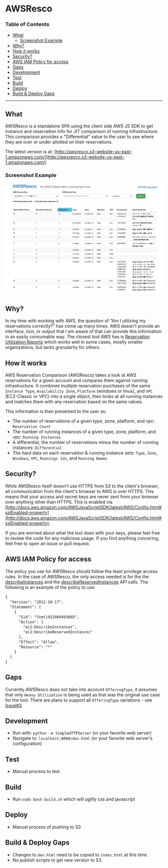 # AWSResco

### Table of Contents
- [What](#what)
  - [Screenshot Example](#screenshot-example)
- [Why?](#why)
- [How it works](#how-it-works)
- [Security?](#security)
- [AWS IAM Policy for access](#aws-iam-policy-for-access)
- [Gaps](#gaps)
- [Development](#development)
- [Test](#test)
- [Build](#build)
- [Deploy](#deploy)
- [Build & Deploy Gaps](#build--deploy-gaps)

* * *

## What
AWSResco is a standalone SPA using the client side AWS JS SDK to get instance and reservation info for JIT comparison of running infrastructure.  This comparison provides a "Differential" value to the user to see where they are over or under allotted on their reservations.

The latest version is at: [http://awsresco.s3-website-us-east-1.amazonaws.com/](http://awsresco.s3-website-us-east-1.amazonaws.com/)

### Screenshot Example
![img](readme-assets/images/pixelated_rescompare_v1.0.3.png?raw=true)

## Why?
In my time with working with AWS, the question of "Am I utilizing my reservations correctly?" has come up many times.  AWS doesn't provide an interface, tool, or output that I am aware of that can provide this information in an easily consumable way.  The closest tool AWS has is [Reservation Utilization Reports](http://docs.aws.amazon.com/AWSEC2/latest/UserGuide/usage-reports-ri.html) which works well in some cases, mostly smaller organizations, but lacks granularity for others.

## How it works
AWS Reservation Comparison (AWSResco) takes a look at AWS reservations for a given account and compares them against running infrastructure.  It combines multiple reservation purchases of the same `Instance Type`, `Availability Zone`, `Platform` (windows or linux), and `VPC` (EC2-Classic or VPC) into a single object, then looks at all running instances and matches them with any reservation based on the same values.

This information is then presented to the user as:
- The number of reservations of a given type, zone, platform, and vpc: `Reservation Count`
- The number of running instances of a given type, zone, platform, and vpc: `Running Instances`
- A differential, the number of reservations minus the number of running instances: `Differential`
- The hard data on each reservation & running instance sets: `Type`, `Zone`, `Windows`, `VPC`, `Runnings Ids`, and `Running Names`

## Security?
While AWSResco itself doesn't use HTTPS from S3 to the client's browser, all communication from the client's browser to AWS is over HTTPS.
This means that your access and secret keys are never sent from your browser over anything other than HTTPS.
This is enabled via [http://docs.aws.amazon.com/AWSJavaScriptSDK/latest/AWS/Config.html#sslEnabled-property](http://docs.aws.amazon.com/AWSJavaScriptSDK/latest/AWS/Config.html#sslEnabled-property).

If you are worried about what the tool does with your keys, please feel free to review the code for any malicious usage.  If you find anything concering, feel free to open an issue or pull request.

## AWS IAM Policy for access
The policy you use for AWSResco should follow the least privilege access rules.  In the case of AWSResco, the only access needed is for the the [describeInstances](http://docs.aws.amazon.com/AWSJavaScriptSDK/latest/AWS/EC2.html#describeInstances-property) and the [describeReservedInstances](http://docs.aws.amazon.com/AWSJavaScriptSDK/latest/AWS/EC2.html#describeReservedInstances-property) API calls.  The following is an example of the policy to use:

```
{
  "Version": "2012-10-17",
  "Statement": [
    {
      "Sid": "Stmt1452989493668",
      "Action": [
        "ec2:DescribeInstances",
        "ec2:DescribeReservedInstances"
      ],
      "Effect": "Allow",
      "Resource": "*"
    }
  ]
}
```

## Gaps
Currently AWSResco does not take into account `OfferingType`, it assumes that only `Heavy Utilization` is being used as that was the original use case for the tool.  There are plans to support all `OfferingType` variations - see [Issue#3](https://github.com/ckelner/AWSResco/issues/3).

## Development
- Run with: `python -m SimpleHTTPServer` (or your favorite web server)
- Navigate to: `localhost:8000/dev.html` (or your favorite web server's configuration)

## Test
- Manual process to test

## Build
- Run `sudo bash build.sh` which will uglify css and javascript

## Deploy
- Manual process of pushing to S3

## Build & Deploy Gaps
- Changes to `dev.html` need to be copied to `index.html` at this time.
- No publish scripts to get new version to S3.
